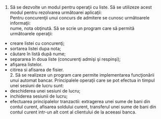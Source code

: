      
   1. Să se dezvolte un modul pentru operaţii cu liste. Să se utilizeze acest modul pentru
rezolvarea următoarei aplicaţii:<br/>
Pentru concurenţii unui concurs de admitere se cunosc următoarele informaţii:<br/>
nume, nota obţinută. Să se scrie un program care să permită următoarele operaţii:<br/>
- creare listei cu concurenţi;<br/>
- sortarea listei dupa nota;<br/>
- căutare în listă după nume;<br/>
- separarea în doua liste (concurenţi admişi şi respinşi);<br/>
- afişarea listelor. <br>
- citirea si afisarea de fisier.<br>
     2. Să se realizeze un program care permite implementarea funcţionării unui automat
bancar. Principalele operaţii care se pot efectua in timpul unei sesiuni de lucru sunt:<br/>
- deschiderea unei sesiuni de lucru;<br/>
- inchiderea sesiunii de lucru;<br/>
- efectuarea principalelor tranzactii: extragerea unei sume de bani din contul curent, afisarea soldului curent, transferul unei sume de bani din contul curent intr-un alt cont al
clientului de la aceeasi banca.<br/>
